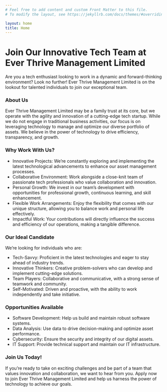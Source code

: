 ```yaml
---
# Feel free to add content and custom Front Matter to this file.
# To modify the layout, see https://jekyllrb.com/docs/themes/#overriding-theme-defaults

layout: home
title: Home
---
```


# Join Our Innovative Tech Team at Ever Thrive Management Limited

Are you a tech enthusiast looking to work in a dynamic and forward-thinking environment? Look no further! Ever Thrive Management Limited is on the lookout for talented individuals to join our exceptional team.

### About Us

Ever Thrive Management Limited may be a family trust at its core, but we operate with the agility and innovation of a cutting-edge tech startup. While we do not engage in traditional business activities, our focus is on leveraging technology to manage and optimize our diverse portfolio of assets. We believe in the power of technology to drive efficiency, transparency, and growth.

### Why Work With Us?

- Innovative Projects: We’re constantly exploring and implementing the latest technological advancements to enhance our asset management processes.
- Collaborative Environment: Work alongside a close-knit team of passionate tech professionals who value collaboration and innovation.
- Personal Growth: We invest in our team’s development with opportunities for professional growth, continuous learning, and skill enhancement.
- Flexible Work Arrangements: Enjoy the flexibility that comes with our unique structure, allowing you to balance work and personal life effectively.
- Impactful Work: Your contributions will directly influence the success and efficiency of our operations, making a tangible difference.

### Our Ideal Candidate

We’re looking for individuals who are:

- Tech-Savvy: Proficient in the latest technologies and eager to stay ahead of industry trends.
- Innovative Thinkers: Creative problem-solvers who can develop and implement cutting-edge solutions.
- Team Players: Collaborative and communicative, with a strong sense of teamwork and community.
- Self-Motivated: Driven and proactive, with the ability to work independently and take initiative.

### Opportunities Available

- Software Development: Help us build and maintain robust software systems.
- Data Analysis: Use data to drive decision-making and optimize asset performance.
- Cybersecurity: Ensure the security and integrity of our digital assets.
- IT Support: Provide technical support and maintain our IT infrastructure.

### Join Us Today!

If you’re ready to take on exciting challenges and be part of a team that values innovation and collaboration, we want to hear from you. Apply now to join Ever Thrive Management Limited and help us harness the power of technology to achieve our goals.